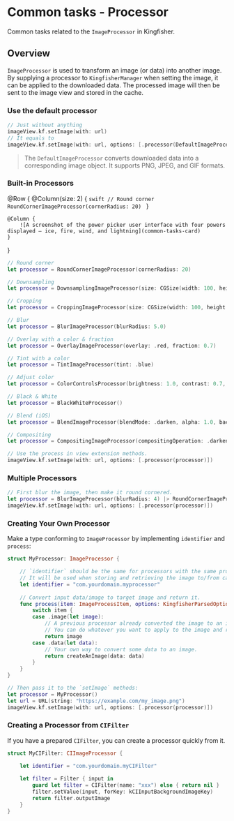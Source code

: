 # Common tasks - Processor

Common tasks related to the ``ImageProcessor`` in Kingfisher.

## Overview

``ImageProcessor`` is used to transform an image (or data) into another image. By supplying a processor to 
``KingfisherManager`` when setting the image, it can be applied to the downloaded data. The processed image will then 
be sent to the image view and stored in the cache.

### Use the default processor

```swift
// Just without anything
imageView.kf.setImage(with: url)
// It equals to
imageView.kf.setImage(with: url, options: [.processor(DefaultImageProcessor.default)])
```

> The ``DefaultImageProcessor`` converts downloaded data into a corresponding image object. 
> It supports PNG, JPEG, and GIF formats.

### Built-in Processors

@Row {
    @Column(size: 2) {
        ```swift
        // Round corner
        RoundCornerImageProcessor(cornerRadius: 20)
        ```
    }
    
    @Column {
        ![A screenshot of the power picker user interface with four powers displayed – ice, fire, wind, and lightning](common-tasks-card)
    }
}

```swift
// Round corner
let processor = RoundCornerImageProcessor(cornerRadius: 20)

// Downsampling
let processor = DownsamplingImageProcessor(size: CGSize(width: 100, height: 100))

// Cropping
let processor = CroppingImageProcessor(size: CGSize(width: 100, height: 100), anchor: CGPoint(x: 0.5, y: 0.5))

// Blur
let processor = BlurImageProcessor(blurRadius: 5.0)

// Overlay with a color & fraction
let processor = OverlayImageProcessor(overlay: .red, fraction: 0.7)

// Tint with a color
let processor = TintImageProcessor(tint: .blue)

// Adjust color
let processor = ColorControlsProcessor(brightness: 1.0, contrast: 0.7, saturation: 1.1, inputEV: 0.7)

// Black & White
let processor = BlackWhiteProcessor()

// Blend (iOS)
let processor = BlendImageProcessor(blendMode: .darken, alpha: 1.0, backgroundColor: .lightGray)

// Compositing
let processor = CompositingImageProcessor(compositingOperation: .darken, alpha: 1.0, backgroundColor: .lightGray)

// Use the process in view extension methods.
imageView.kf.setImage(with: url, options: [.processor(processor)])
```

### Multiple Processors

```swift
// First blur the image, then make it round cornered.
let processor = BlurImageProcessor(blurRadius: 4) |> RoundCornerImageProcessor(cornerRadius: 20)
imageView.kf.setImage(with: url, options: [.processor(processor)])
```

### Creating Your Own Processor

Make a type conforming to `ImageProcessor` by implementing `identifier` and `process`:

```swift
struct MyProcessor: ImageProcessor {

    // `identifier` should be the same for processors with the same properties/functionality
    // It will be used when storing and retrieving the image to/from cache.
    let identifier = "com.yourdomain.myprocessor"
    
    // Convert input data/image to target image and return it.
    func process(item: ImageProcessItem, options: KingfisherParsedOptionsInfo) -> Image? {
        switch item {
        case .image(let image):
            // A previous processor already converted the image to an image object.
            // You can do whatever you want to apply to the image and return the result.
            return image
        case .data(let data):
            // Your own way to convert some data to an image.
            return createAnImage(data: data)
        }
    }
}

// Then pass it to the `setImage` methods:
let processor = MyProcessor()
let url = URL(string: "https://example.com/my_image.png")
imageView.kf.setImage(with: url, options: [.processor(processor)])
```

### Creating a Processor from `CIFilter`

If you have a prepared `CIFilter`, you can create a processor quickly from it.

```swift
struct MyCIFilter: CIImageProcessor {

    let identifier = "com.yourdomain.myCIFilter"
    
    let filter = Filter { input in
        guard let filter = CIFilter(name: "xxx") else { return nil }
        filter.setValue(input, forKey: kCIInputBackgroundImageKey)
        return filter.outputImage
    }
}
```
